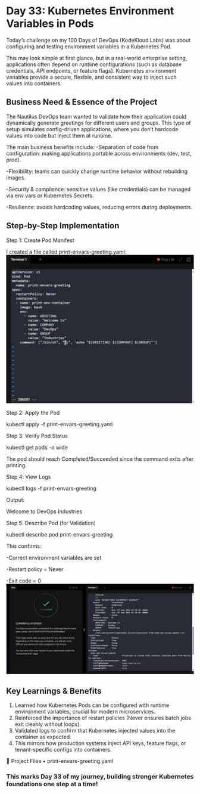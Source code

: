 # Day 33: Kubernetes Environment Variables in Pods
Today’s challenge on my 100 Days of DevOps (KodeKloud Labs) was about configuring and testing environment variables in a Kubernetes Pod.

This may look simple at first glance, but in a real-world enterprise setting, applications often depend on runtime configurations (such as database credentials, API endpoints, or feature flags). Kubernetes environment variables provide a secure, flexible, and consistent way to inject such values into containers.

## Business Need & Essence of the Project
The Nautilus DevOps team wanted to validate how their application could dynamically generate greetings for different users and groups. This type of setup simulates config-driven applications, where you don’t hardcode values into code but inject them at runtime.

The main business benefits include:
-Separation of code from configuration: making applications portable across environments (dev, test, prod).

-Flexibility: teams can quickly change runtime behavior without rebuilding images.

-Security & compliance: sensitive values (like credentials) can be managed via env vars or Kubernetes Secrets.

-Resilience: avoids hardcoding values, reducing errors during deployments.

## Step-by-Step Implementation

Step 1: Create Pod Manifest

I created a file called print-envars-greeting.yaml:
![Screenshot](screenshots/print-envars-greetings.yaml.png)

Step 2: Apply the Pod

kubectl apply -f print-envars-greeting.yaml

Step 3: Verify Pod Status

kubectl get pods -o wide

The pod should reach Completed/Succeeded since the command exits after printing.

Step 4: View Logs

kubectl logs -f print-envars-greeting

Output:

Welcome to DevOps Industries

Step 5: Describe Pod (for Validation)

kubectl describe pod print-envars-greeting

This confirms:

-Correct environment variables are set

-Restart policy = Never

-Exit code = 0
![Screenshot](screenshots/describe-pod.png)
## Key Learnings & Benefits
1. Learned how Kubernetes Pods can be configured with runtime environment variables, crucial for modern microservices.
2. Reinforced the importance of restart policies (Never ensures batch jobs exit cleanly without loops).
3. Validated logs to confirm that Kubernetes injected values into the container as expected.
4. This mirrors how production systems inject API keys, feature flags, or tenant-specific configs into containers.

📂 Project Files
•	print-envars-greeting.yaml
### This marks Day 33 of my journey, building stronger Kubernetes foundations one step at a time!
